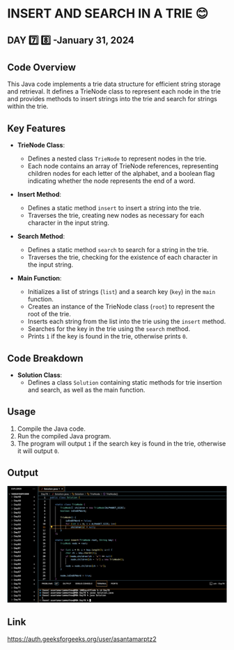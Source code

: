 # INSERT AND SEARCH IN A TRIE :blush:
## DAY :seven: :eight: -January 31, 2024

## Code Overview

This Java code implements a trie data structure for efficient string storage and retrieval. It defines a TrieNode class to represent each node in the trie and provides methods to insert strings into the trie and search for strings within the trie.

## Key Features

- **TrieNode Class**:
  - Defines a nested class `TrieNode` to represent nodes in the trie.
  - Each node contains an array of TrieNode references, representing children nodes for each letter of the alphabet, and a boolean flag indicating whether the node represents the end of a word.

- **Insert Method**:
  - Defines a static method `insert` to insert a string into the trie.
  - Traverses the trie, creating new nodes as necessary for each character in the input string.

- **Search Method**:
  - Defines a static method `search` to search for a string in the trie.
  - Traverses the trie, checking for the existence of each character in the input string.

- **Main Function**:
  - Initializes a list of strings (`list`) and a search key (`key`) in the `main` function.
  - Creates an instance of the TrieNode class (`root`) to represent the root of the trie.
  - Inserts each string from the list into the trie using the `insert` method.
  - Searches for the key in the trie using the `search` method.
  - Prints `1` if the key is found in the trie, otherwise prints `0`.

## Code Breakdown

- **Solution Class**:
  - Defines a class `Solution` containing static methods for trie insertion and search, as well as the main function.

## Usage

1. Compile the Java code.
2. Run the compiled Java program.
3. The program will output `1` if the search key is found in the trie, otherwise it will output `0`.


## Output

![Reference Image](s78.png)

## Link
<https://auth.geeksforgeeks.org/user/asantamarptz2>
